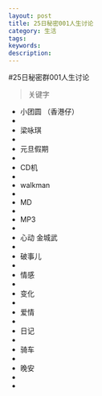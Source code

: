 ```yaml
---
layout: post
title: 25日秘密001人生讨论
category: 生活
tags:
keywords:
description:
---
```


#25日秘密群001人生讨论

> 关键字

- 小团圆 （香港仔）
- 
- 梁咏琪
- 
- 元旦假期
- 
- CD机
- 
- walkman
- 
- MD
- 
- MP3
- 
- 心动 金城武
- 
- 破事儿
- 
- 情感
- 
- 变化
- 
- 爱情
- 
- 日记
- 
- 骑车
- 
- 晚安
- 
- 
